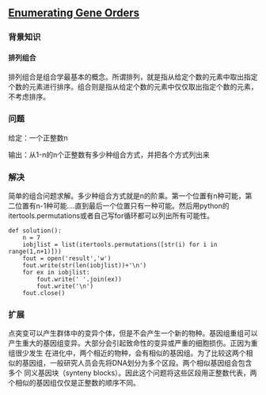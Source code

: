 ## [Enumerating Gene Orders](http://rosalind.info/problems/perm/)

### 背景知识

#### 排列组合

排列组合是组合学最基本的概念。所谓排列，就是指从给定个数的元素中取出指定个数的元素进行排序。组合则是指从给定个数的元素中仅仅取出指定个数的元素，不考虑排序。

### 问题

给定：一个正整数n

输出：从1-n的n个正整数有多少种组合方式，并把各个方式列出来

### 解决

简单的组合问题求解。多少种组合方式就是n的阶乘。第一个位置有n种可能，第二位置有n-1种可能....直到最后一个位置只有一种可能。然后用python的itertools.permutations或者自己写for循环都可以列出所有可能性。

    def solution():
        n = 7
        iobjlist = list(itertools.permutations([str(i) for i in range(1,n+1)]))
        fout = open('result','w')
        fout.write(str(len(iobjlist))+'\n')
        for ex in iobjlist:
            fout.write(' '.join(ex))
            fout.write('\n')
        fout.close()

### 扩展

点突变可以产生群体中的变异个体，但是不会产生一个新的物种。基因组重组可以产生重大的基因组变异。大部分会引起致命性的变异或严重的细胞损伤。正因为重组很少发生
在进化中，两个相近的物种，会有相似的基因组。为了比较这两个相似的基因组，一般研究人员会先将DNA划分为多个区段。两个相似基因组会包含多个
同义基因块（synteny blocks）。因此这个问题将这些区段用正整数代表，两个相似的基因组仅仅是正整数的顺序不同。
